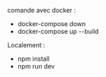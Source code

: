 comande avec docker :

- docker-compose down
- docker-compose up --build

Localement :

- npm install
- npm run dev

